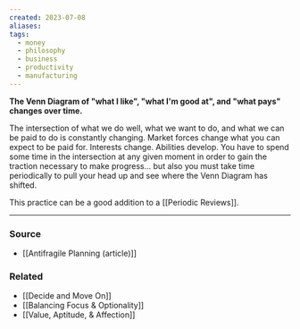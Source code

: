 ```yaml
---
created: 2023-07-08
aliases: 
tags:
  - money
  - philosophy
  - business
  - productivity
  - manufacturing
---
```

**The Venn Diagram of "what I like", "what I'm good at", and "what pays" changes over time.**

The intersection of what we do well, what we want to do, and what we can be paid to do is constantly changing. Market forces change what you can expect to be paid for. Interests change. Abilities develop. You have to spend some time in the intersection at any given moment in order to gain the traction necessary to make progress... but also you must take time periodically to pull your head up and see where the Venn Diagram has shifted.

This practice can be a good addition to a [[Periodic Reviews]]. 

---

### Source
- [[Antifragile Planning (article)]]

### Related
- [[Decide and Move On]] 
- [[Balancing Focus & Optionality]] 
- [[Value, Aptitude, & Affection]]